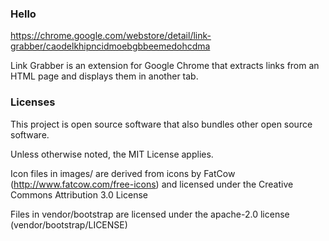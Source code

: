 ### Hello ###

https://chrome.google.com/webstore/detail/link-grabber/caodelkhipncidmoebgbbeemedohcdma

Link Grabber is an extension for Google Chrome that extracts links from an
HTML page and displays them in another tab.

### Licenses ###

This project is open source software that also bundles other open source
software.

Unless otherwise noted, the MIT License applies.

Icon files in images/ are derived from icons by FatCow
(http://www.fatcow.com/free-icons) and licensed under the Creative Commons
Attribution 3.0 License

Files in vendor/bootstrap are licensed under the apache-2.0 license
(vendor/bootstrap/LICENSE)
